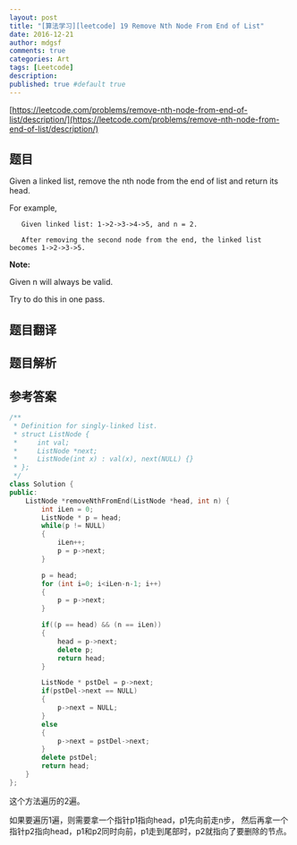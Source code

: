 ```yaml
---
layout: post
title: "[算法学习][leetcode] 19 Remove Nth Node From End of List"
date: 2016-12-21
author: mdgsf
comments: true
categories: Art
tags: [Leetcode]
description:
published: true #default true
---
```


[https://leetcode.com/problems/remove-nth-node-from-end-of-list/description/](https://leetcode.com/problems/remove-nth-node-from-end-of-list/description/)

## 题目

Given a linked list, remove the nth node from the end of list and return its head.

For example,

```
   Given linked list: 1->2->3->4->5, and n = 2.

   After removing the second node from the end, the linked list becomes 1->2->3->5.
```

**Note:**

Given n will always be valid.

Try to do this in one pass.

## 题目翻译

## 题目解析

## 参考答案

```cpp
/**
 * Definition for singly-linked list.
 * struct ListNode {
 *     int val;
 *     ListNode *next;
 *     ListNode(int x) : val(x), next(NULL) {}
 * };
 */
class Solution {
public:
    ListNode *removeNthFromEnd(ListNode *head, int n) {
        int iLen = 0;
        ListNode * p = head;
        while(p != NULL)
        {
            iLen++;
            p = p->next;
        }

        p = head;
        for (int i=0; i<iLen-n-1; i++)
        {
            p = p->next;
        }

        if((p == head) && (n == iLen))
        {
            head = p->next;
            delete p;
            return head;
        }

        ListNode * pstDel = p->next;
        if(pstDel->next == NULL)
        {
            p->next = NULL;
        }
        else
        {
            p->next = pstDel->next;
        }
        delete pstDel;
        return head;
    }
};
```

这个方法遍历的2遍。

如果要遍历1遍，则需要拿一个指针p1指向head，p1先向前走n步，
然后再拿一个指针p2指向head，p1和p2同时向前，p1走到尾部时，p2就指向了要删除的节点。
